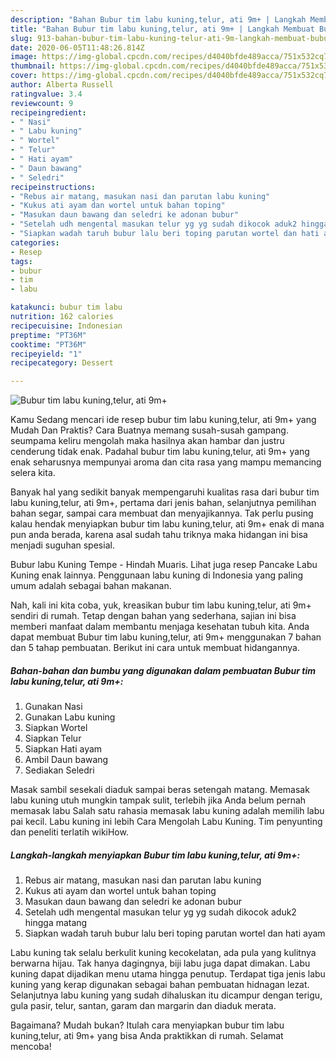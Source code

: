 ```yaml
---
description: "Bahan Bubur tim labu kuning,telur, ati 9m+ | Langkah Membuat Bubur tim labu kuning,telur, ati 9m+ Yang Mudah Dan Praktis"
title: "Bahan Bubur tim labu kuning,telur, ati 9m+ | Langkah Membuat Bubur tim labu kuning,telur, ati 9m+ Yang Mudah Dan Praktis"
slug: 913-bahan-bubur-tim-labu-kuning-telur-ati-9m-langkah-membuat-bubur-tim-labu-kuning-telur-ati-9m-yang-mudah-dan-praktis
date: 2020-06-05T11:48:26.814Z
image: https://img-global.cpcdn.com/recipes/d4040bfde489acca/751x532cq70/bubur-tim-labu-kuningtelur-ati-9m-foto-resep-utama.jpg
thumbnail: https://img-global.cpcdn.com/recipes/d4040bfde489acca/751x532cq70/bubur-tim-labu-kuningtelur-ati-9m-foto-resep-utama.jpg
cover: https://img-global.cpcdn.com/recipes/d4040bfde489acca/751x532cq70/bubur-tim-labu-kuningtelur-ati-9m-foto-resep-utama.jpg
author: Alberta Russell
ratingvalue: 3.4
reviewcount: 9
recipeingredient:
- " Nasi"
- " Labu kuning"
- " Wortel"
- " Telur"
- " Hati ayam"
- " Daun bawang"
- " Seledri"
recipeinstructions:
- "Rebus air matang, masukan nasi dan parutan labu kuning"
- "Kukus ati ayam dan wortel untuk bahan toping"
- "Masukan daun bawang dan seledri ke adonan bubur"
- "Setelah udh mengental masukan telur yg yg sudah dikocok aduk2 hingga matang"
- "Siapkan wadah taruh bubur lalu beri toping parutan wortel dan hati ayam"
categories:
- Resep
tags:
- bubur
- tim
- labu

katakunci: bubur tim labu 
nutrition: 162 calories
recipecuisine: Indonesian
preptime: "PT36M"
cooktime: "PT36M"
recipeyield: "1"
recipecategory: Dessert

---
```



![Bubur tim labu kuning,telur, ati 9m+](https://img-global.cpcdn.com/recipes/d4040bfde489acca/751x532cq70/bubur-tim-labu-kuningtelur-ati-9m-foto-resep-utama.jpg)

Kamu Sedang mencari ide resep bubur tim labu kuning,telur, ati 9m+ yang Mudah Dan Praktis? Cara Buatnya memang susah-susah gampang. seumpama keliru mengolah maka hasilnya akan hambar dan justru cenderung tidak enak. Padahal bubur tim labu kuning,telur, ati 9m+ yang enak seharusnya mempunyai aroma dan cita rasa yang mampu memancing selera kita.

Banyak hal yang sedikit banyak mempengaruhi kualitas rasa dari bubur tim labu kuning,telur, ati 9m+, pertama dari jenis bahan, selanjutnya pemilihan bahan segar, sampai cara membuat dan menyajikannya. Tak perlu pusing kalau hendak menyiapkan bubur tim labu kuning,telur, ati 9m+ enak di mana pun anda berada, karena asal sudah tahu triknya maka hidangan ini bisa menjadi suguhan spesial.

Bubur labu Kuning Tempe - Hindah Muaris. Lihat juga resep Pancake Labu Kuning enak lainnya. Penggunaan labu kuning di Indonesia yang paling umum adalah sebagai bahan makanan.


Nah, kali ini kita coba, yuk, kreasikan bubur tim labu kuning,telur, ati 9m+ sendiri di rumah. Tetap dengan bahan yang sederhana, sajian ini bisa memberi manfaat dalam membantu menjaga kesehatan tubuh kita. Anda dapat membuat Bubur tim labu kuning,telur, ati 9m+ menggunakan 7 bahan dan 5 tahap pembuatan. Berikut ini cara untuk membuat hidangannya.

<!--inarticleads1-->

##### Bahan-bahan dan bumbu yang digunakan dalam pembuatan Bubur tim labu kuning,telur, ati 9m+:

1. Gunakan  Nasi
1. Gunakan  Labu kuning
1. Siapkan  Wortel
1. Siapkan  Telur
1. Siapkan  Hati ayam
1. Ambil  Daun bawang
1. Sediakan  Seledri


Masak sambil sesekali diaduk sampai beras setengah matang. Memasak labu kuning utuh mungkin tampak sulit, terlebih jika Anda belum pernah memasak labu Salah satu rahasia memasak labu kuning adalah memilih labu pai kecil. Labu kuning ini lebih Cara Mengolah Labu Kuning. Tim penyunting dan peneliti terlatih wikiHow. 

<!--inarticleads2-->

##### Langkah-langkah menyiapkan Bubur tim labu kuning,telur, ati 9m+:

1. Rebus air matang, masukan nasi dan parutan labu kuning
1. Kukus ati ayam dan wortel untuk bahan toping
1. Masukan daun bawang dan seledri ke adonan bubur
1. Setelah udh mengental masukan telur yg yg sudah dikocok aduk2 hingga matang
1. Siapkan wadah taruh bubur lalu beri toping parutan wortel dan hati ayam


Labu kuning tak selalu berkulit kuning kecokelatan, ada pula yang kulitnya berwarna hijau. Tak hanya dagingnya, biji labu juga dapat dimakan. Labu kuning dapat dijadikan menu utama hingga penutup. Terdapat tiga jenis labu kuning yang kerap digunakan sebagai bahan pembuatan hidnagan lezat. Selanjutnya labu kuning yang sudah dihaluskan itu dicampur dengan terigu, gula pasir, telur, santan, garam dan margarin dan diaduk merata. 

Bagaimana? Mudah bukan? Itulah cara menyiapkan bubur tim labu kuning,telur, ati 9m+ yang bisa Anda praktikkan di rumah. Selamat mencoba!
